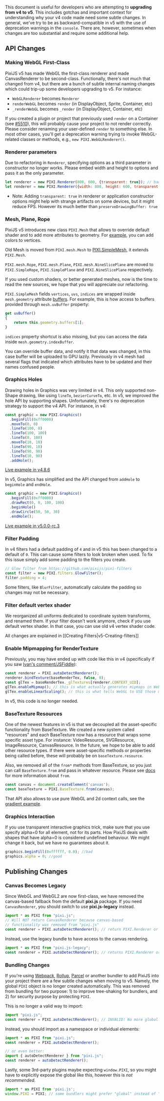 This document is useful for developers who are attempting to **upgrading from v4 to v5**. This includes gotchas and important context for understanding why your v4 code made need some subtle changes. In general, we've try to be as backward-compatible in v5 with the use of deprecation warnings in the `console`. There are, however, sometimes when changes are too substantial and require some additional help.

## API Changes

### Making WebGL First-Class

PixiJS v5 has made WebGL the first-class renderer and made CanvasRenderer to be second-class. Functionally, there's not much that changed from v4, but there are a bunch of subtle internal naming changes which could trip-up some developers upgrading to v5. For instance:

* `WebGLRenderer` becomes `Renderer`
* `renderWebGL` becomes `render` (in DisplayObject, Sprite, Container, etc)
* `_renderWebGL` becomes `_render` (in DisplayObject, Container, etc)

If you created a plugin or project that previously used `render` on a Container (see [#5510](https://github.com/pixijs/pixi.js/issues/5510)), this will probably cause your project to not render correctly. Please consider renaming your user-defined `render` to something else. In most other cases, you'll get a deprecation warning trying to invoke WebGL-related classes or methods, e.g., `new PIXI.WebGLRenderer()`.

### Renderer parameters

Due to refactoring in `Renderer`, specifying options as a third parameter in constructor no longer works. Please embed width and height to options and pass it as the only parameter.

```js
let renderer = new PIXI.Renderer(800, 600, {transparent: true}); // bad
let renderer = new PIXI.Renderer({width: 800, height: 600, transparent: true}); // good
```

* Note: Adding `transparent: true` in renderer or application constructor options might help with strange artifacts on some devices, but it might reduce FPS. However its much better than `preserveDrawingBuffer: true`

### Mesh, Plane, Rope

PixiJS v5 introduces new class `PIXI.Mesh` that allows to override default shader and to add more attributes to geometry. For [example](https://pixijs.io/examples/#/mesh/triangle-textured.js), you can add colors to vertices.

Old Mesh is moved from `PIXI.mesh.Mesh` to [PIXI.SimpleMesh](https://github.com/pixijs/pixi.js/blob/dev/packages/mesh-extras/src/SimpleMesh.js), it extends `PIXI.Mesh`.

`PIXI.mesh.Rope`, `PIXI.mesh.Plane`, `PIXI.mesh.NineSlicePlane` are moved to `PIXI.SimpleRope`, `PIXI.SimplePlane` and `PIXI.NineSlicePlane` respectively.

If you used custom shaders, or better generated meshes, now is the time to read the new sources, we hope that you will appreciate our refactoring.

`PIXI.SimpleMesh` fields `vertices`, `uvs`, `indices` are wrapped inside `mesh.geometry` attribute [buffers](https://github.com/pixijs/pixi.js/blob/dev/packages/core/src/geometry/Buffer.js). For example, this is how access to buffers provided through `mesh.uvBuffer` property: 

```js
get uvBuffer()
{
    return this.geometry.buffers[1];
}
```

`indices` property shortcut is also missing, but you can access the data inside `mesh.geometry.indexBuffer`.

You can override buffer data, and notify it that data was changed, in this case buffer will be uploaded to GPU lazily. Previously in v4 mesh had several flags that indicated which attributes have to be updated and their names confused people. 

### Graphics Holes

Drawing holes in Graphics was very limited in v4. This only supported non-Shape drawing, like using `lineTo`, `bezierCurveTo`, etc. In v5, we improved the hole API by supporting shapes. Unfortunately, there's no deprecation strategy to support the v4 API. For instance, in v4:

```js
const graphic = new PIXI.Graphics()
  .beginFill(0xff0000)
  .moveTo(0, 0)
  .lineTo(100, 0)
  .lineTo(100, 100)
  .lineTo(0, 100)
  .moveTo(10, 10)
  .lineTo(90, 10)
  .lineTo(90, 90)
  .lineTo(10, 90)
  .addHole();
```
[Live example in v4.8.6](https://pixiplayground.com/#/edit/i8LAwMn4s1oFkx2_fPt3F)

In v5, Graphics has simplified and the API changed from `addHole` to `beginHole` and `endHole`. 

```js
const graphic = new PIXI.Graphics()
  .beginFill(0xff0000)
  .drawRect(0, 0, 100, 100)
  .beginHole()
  .drawCircle(50, 50, 30)
  .endHole();
```
[Live example in v5.0.0-rc.3](https://pixiplayground.com/#/edit/TOj~yOoDPXJ2IuULzdnq8)

### Filter Padding

In v4 filters had a default padding of `4` and in v5 this has been changed to a default of `0`. This can cause some filters to look broken when used. To fix this issue simply add some padding to the filters you create. 

```js
// Glow filter from https://github.com/pixijs/pixi-filters
const filter = new PIXI.filters.GlowFilter(); 
filter.padding = 4;
```

Some filters, like `BlurFilter`, automatically calculate the padding so changes may not be necessary.

### Filter default vertex shader

We reorganized all uniforms dedicated to coordinate system transforms, and renamed them. If your filter doesn't work anymore, check if you use default vertex shader. In that case, you can use old v4 vertex shader code. 

All changes are explained in [[Creating Filters|v5-Creating-filters]]

### Enable Mipmapping for RenderTexture

Previously, you may have ended up with code like this in v4 (specifically if you saw [Ivan's comment/JSFiddle](https://github.com/pixijs/pixi.js/issues/4155#issuecomment-342471151)):
```js
const renderer = PIXI.autoDetectRenderer();
renderer.bindTexture(baseRenderTex, false, 0);
const glTex = baseRenderTex._glTextures[renderer.CONTEXT_UID];
glTex.enableMipmap(); // this is what actually generates mipmaps in WebGL
glTex.enableLinearScaling(); // this is what tells WebGL to USE those mipmaps
```

In v5, this code is no longer needed.

### BaseTexture Resources

One of the newest features in v5 is that we decoupled all the asset-specific functionality from BaseTexture. We created a new system called "resources" and each BaseTexture now has a resource that wraps some specific asset type. For instance: VideoResource, SVGResource, ImageResource, CanvasResource. In the future, we hope to be able to add other resource types. If there were asset-specific methods or properties being called before, these will probably be on `baseTexture.resource`.

Also, we removed all of the `from*` methods from BaseTexture, so you just can call `BaseTexture.from` and pass in whatever resource. Please see [docs](http://pixijs.download/dev/docs/PIXI.BaseTexture.htm) for more information about `from`.

```js
const canvas = document.createElement('canvas');
const baseTexture = PIXI.BaseTexture.from(canvas);
```

That API also allows to use pure WebGL and 2d context calls, see the [gradient example](https://pixijs.io/examples/#/textures/gradient-resource.js). 

### Graphics Interaction

If you use transparent interactive graphics trick, make sure that you use specify alpha=0 for all element, not for its parts. How PixiJS deals with shapes that have alpha=0 is considered undefined behaviour. We might change it back, but we have no guarantees about it. 

```js
graphics.beginFill(0xffffff, 0.0); //bad
graphics.alpha = 0; //good
```

## Publishing Changes

### Canvas Becomes Legacy

Since WebGL and WebGL2 are now first-class, we have removed the canvas-based fallback from the default **pixi.js** package. If you need `CanvasRenderer`, you should switch to use **pixi.js-legacy** instead.

```js
import * as PIXI from "pixi.js";
// Will NOT return CanvasRenderer because canvas-based
// functionality was removed from "pixi.js"
const renderer = PIXI.autoDetectRenderer(); // return PIXI.Renderer or throws error
```

Instead, use the legacy bundle to have access to the canvas rendering.

```js
import * as PIXI from "pixi.js-legacy";
const renderer = PIXI.autoDetectRenderer(); // returns PIXI.Renderer or PIXI.CanvasRenderer
```

### Bundling Changes

If you're using [Webpack](https://webpack.js.org/), [Rollup](https://rollupjs.org/), [Parcel](https://parceljs.org) or another bundler to add PixiJS into your project there are a few subtle changes when moving to v5. Namely, the global `PIXI` object is no longer created automatically. This was removed from bundling for two purpose: 1) to improve tree-shaking for bundlers, and 2) for security purpose by protecting `PIXI`.

This is no longer a valid way to import:

```js
import "pixi.js";
const renderer = PIXI.autoDetectRenderer(); // INVALID! No more global.PIXI!
```

Instead, you should import as a namespace or individual elements:

```js
import * as PIXI from "pixi.js";
const renderer = PIXI.autoDetectRenderer();

// or even better:
import { autoDetectRenderer } from "pixi.js";
const renderer = autoDetectRenderer();
```

Lastly, some 3rd-party plugins maybe expecting `window.PIXI`, so you might have to explicitly expose the global like this, however this is _not recommended_.

```js
import * as PIXI from 'pixi.js';
window.PIXI = PIXI; // some bundlers might prefer "global" instead of "window"
```